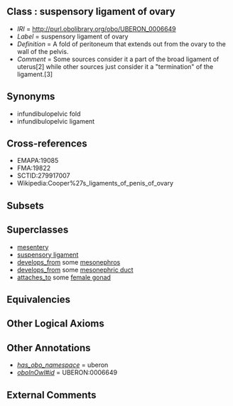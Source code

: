 
## Class : suspensory ligament of ovary

 * *IRI* = http://purl.obolibrary.org/obo/UBERON_0006649
 * *Label* = suspensory ligament of ovary
 * *Definition* = A fold of peritoneum that extends out from the ovary to the wall of the pelvis. 
 * *Comment* = Some sources consider it a part of the broad ligament of uterus[2] while other sources just consider it a "termination" of the ligament.[3]

## Synonyms

 * infundibulopelvic fold
 * infundibulopelvic ligament

## Cross-references

 * EMAPA:19085
 * FMA:19822
 * SCTID:279917007
 * Wikipedia:Cooper%27s_ligaments_of_penis_of_ovary

## Subsets


## Superclasses

 * [mesentery](../../UBERON/95/UBERON_0002095.md)
 * [suspensory ligament](../../UBERON/41/UBERON_0008841.md)
 * [develops_from](../../RO/02/RO_0002202.md) some [mesonephros](../../UBERON/80/UBERON_0000080.md)
 * [develops_from](../../RO/02/RO_0002202.md) some [mesonephric duct](../../UBERON/74/UBERON_0003074.md)
 * [attaches_to](../../RO/71/RO_0002371.md) some [female gonad](../../UBERON/92/UBERON_0000992.md)

## Equivalencies


## Other Logical Axioms


## Other Annotations

 * *[has_obo_namespace](../../ce/oboInOwl#hasOBONamespace.md)* = uberon
 * *[oboInOwl#id](../../id/oboInOwl#id.md)* = UBERON:0006649

## External Comments

